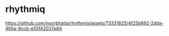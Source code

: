 # rhythmiq

https://github.com/noorbhatia/rhythmiq/assets/73331825/4f25b892-2dda-465a-9ccb-e55f42037e84


